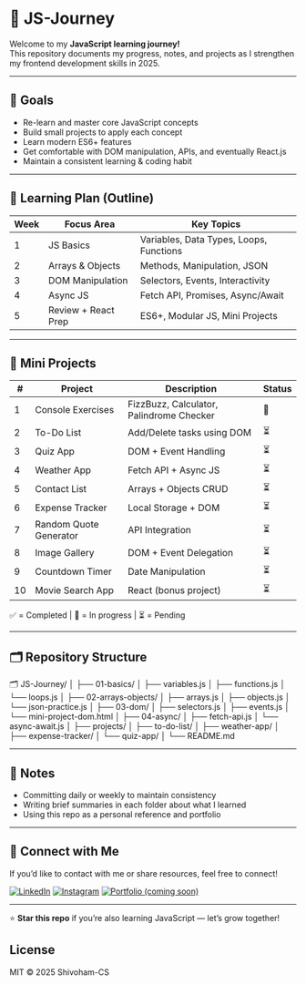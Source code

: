 # 🧠 JS-Journey

Welcome to my **JavaScript learning journey!**  
This repository documents my progress, notes, and projects as I strengthen my frontend development skills in 2025.

---

## 🚀 Goals
- Re-learn and master core JavaScript concepts  
- Build small projects to apply each concept  
- Learn modern ES6+ features  
- Get comfortable with DOM manipulation, APIs, and eventually React.js  
- Maintain a consistent learning & coding habit  

---

## 📆 Learning Plan (Outline)
| Week | Focus Area | Key Topics |
|------|-------------|------------|
| 1 | JS Basics | Variables, Data Types, Loops, Functions |
| 2 | Arrays & Objects | Methods, Manipulation, JSON |
| 3 | DOM Manipulation | Selectors, Events, Interactivity |
| 4 | Async JS | Fetch API, Promises, Async/Await |
| 5 | Review + React Prep | ES6+, Modular JS, Mini Projects |

---

## 🧩 Mini Projects
| # | Project | Description | Status |
|---|----------|-------------|--------|
| 1 | Console Exercises | FizzBuzz, Calculator, Palindrome Checker | 🔄 |
| 2 | To-Do List | Add/Delete tasks using DOM | ⏳ |
| 3 | Quiz App | DOM + Event Handling | ⏳ |
| 4 | Weather App | Fetch API + Async JS | ⏳ |
| 5 | Contact List | Arrays + Objects CRUD | ⏳ |
| 6 | Expense Tracker | Local Storage + DOM | ⏳ |
| 7 | Random Quote Generator | API Integration | ⏳ |
| 8 | Image Gallery | DOM + Event Delegation | ⏳ |
| 9 | Countdown Timer | Date Manipulation | ⏳ |
| 10 | Movie Search App | React (bonus project) | ⏳ |

✅ = Completed | 🔄 = In progress | ⏳ = Pending  

---

## 🗂️ Repository Structure

🗂️ JS-Journey/
│
├── 01-basics/
│ ├── variables.js
│ ├── functions.js
│ └── loops.js
│
├── 02-arrays-objects/
│ ├── arrays.js
│ ├── objects.js
│ └── json-practice.js
│
├── 03-dom/
│ ├── selectors.js
│ ├── events.js
│ └── mini-project-dom.html
│
├── 04-async/
│ ├── fetch-api.js
│ └── async-await.js
│
├── projects/
│ ├── to-do-list/
│ ├── weather-app/
│ ├── expense-tracker/
│ └── quiz-app/
│
└── README.md

---

## 🧠 Notes
- Committing daily or weekly to maintain consistency  
- Writing brief summaries in each folder about what I learned  
- Using this repo as a personal reference and portfolio  

---

## 💬 Connect with Me
If you’d like to contact with me or share resources, feel free to connect!  

[![LinkedIn](https://img.shields.io/badge/LinkedIn-blue?style=for-the-badge&logo=linkedin)](https://www.linkedin.com/in/shivoham-cs/)
[![Instagram](https://img.shields.io/badge/Instagram-purple?style=for-the-badge&logo=instagram)](https://www.instagram.com/shivoham_cs)
[![Portfolio (coming soon)](https://img.shields.io/badge/Portfolio-coming%20soon-lightgrey?style=for-the-badge&logo=firefox)](#)

---

⭐ **Star this repo** if you’re also learning JavaScript — let’s grow together!

## License
MIT © 2025 Shivoham-CS
